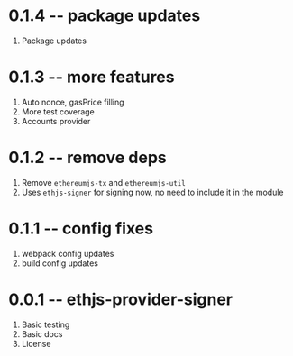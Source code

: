 # 0.1.4 -- package updates

1. Package updates

# 0.1.3 -- more features

1. Auto nonce, gasPrice filling
2. More test coverage
3. Accounts provider

# 0.1.2 -- remove deps

1. Remove `ethereumjs-tx` and `ethereumjs-util`
2. Uses `ethjs-signer` for signing now, no need to include it in the module

# 0.1.1 -- config fixes

1. webpack config updates
2. build config updates

# 0.0.1 -- ethjs-provider-signer

1. Basic testing
2. Basic docs
3. License
